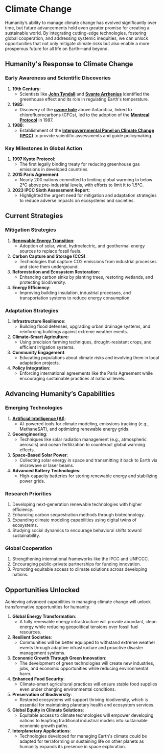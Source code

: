 # Climate Change

Humanity’s ability to manage climate change has evolved significantly over time, but future advancements hold even greater promise for creating a sustainable world. By integrating cutting-edge technologies, fostering global cooperation, and addressing systemic inequities, we can unlock opportunities that not only mitigate climate risks but also enable a more prosperous future for all life on Earth—and beyond.

## **Humanity's Response to Climate Change**

### **Early Awareness and Scientific Discoveries**

1. **19th Century**:
   * Scientists like [**John Tyndall**](../../../literary_products/joes_notes/misc/liechtenstein.md) and [**Svante Arrhenius**](../../../literary_products/joes_notes/misc/zero_point_energy.md) identified the greenhouse effect and its role in regulating Earth's temperature.
2. **1985**:
   * Discovery of the [**ozone hole**](../../../literary_products/joes_notes/misc/paul_bennewitz.md) above Antarctica, linked to chlorofluorocarbons (CFCs), led to the adoption of the [**Montreal Protocol**](../../../literary_products/joes_notes/misc/nasa.md) in 1987.
3. **1988**:
   * Establishment of the [**Intergovernmental Panel on Climate Change (IPCC)**](../../../literary_products/joes_notes/misc/las_vegas.md) to provide scientific assessments and guide policymaking.

### **Key Milestones in Global Action**

1. **1997 Kyoto Protocol**:
   * The first legally binding treaty for reducing greenhouse gas emissions in developed countries.
2. **2015 Paris Agreement**:
   * Nearly 200 nations committed to limiting global warming to below 2°C above pre-industrial levels, with efforts to limit it to 1.5°C.
3. **2023 IPCC Sixth Assessment Report**:
   * Highlighted the urgent need for mitigation and adaptation strategies to reduce adverse impacts on ecosystems and societies.

## **Current Strategies**

### **Mitigation Strategies**

1. [**Renewable Energy Transition**](../../../literary_products/joes_notes/misc/romania.md):
   * Adoption of solar, wind, hydroelectric, and geothermal energy sources to replace fossil fuels.
2. **Carbon Capture and Storage (CCS)**:
   * Technologies that capture CO2 emissions from industrial processes and store them underground.
3. **Reforestation and Ecosystem Restoration**:
   * Enhancing carbon sinks by planting trees, restoring wetlands, and protecting biodiversity.
4. **Energy Efficiency**:
   * Improving building insulation, industrial processes, and transportation systems to reduce energy consumption.

### **Adaptation Strategies**

1. **Infrastructure Resilience**:
   * Building flood defenses, upgrading urban drainage systems, and reinforcing buildings against extreme weather events.
2. **Climate-Smart Agriculture**:
   * Using precision farming techniques, drought-resistant crops, and efficient irrigation systems.
3. **Community Engagement**:
   * Educating populations about climate risks and involving them in local adaptation projects.
4. **Policy Integration**:
   * Enforcing international agreements like the Paris Agreement while encouraging sustainable practices at national levels.

## **Advancing Humanity’s Capabilities**

### **Emerging Technologies**

1. [**Artificial Intelligence (AI)**](../AI/ARTIFICIAL_INTELLIGENCE.md):
   * AI-powered tools for climate modeling, emissions tracking (e.g., MethaneSAT), and optimizing renewable energy grids.
2. **Geoengineering**:
   * Techniques like solar radiation management (e.g., atmospheric aerosols) and ocean fertilization to counteract global warming effects.
3. **Space-Based Solar Power**:
   * Collecting solar energy in space and transmitting it back to Earth via microwave or laser beams.
4. **Advanced Battery Technologies**:
   * High-capacity batteries for storing renewable energy and stabilizing power grids.

### **Research Priorities**

1. Developing next-generation renewable technologies with higher efficiency.
2. Enhancing carbon sequestration methods through biotechnology.
3. Expanding climate modeling capabilities using digital twins of ecosystems.
4. Studying social dynamics to encourage behavioral shifts toward sustainability.

### **Global Cooperation**

1. Strengthening international frameworks like the IPCC and UNFCCC.
2. Encouraging public-private partnerships for funding innovation.
3. Promoting equitable access to climate solutions across developing nations.

## **Opportunities Unlocked**

Achieving advanced capabilities in managing climate change will unlock transformative opportunities for humanity:

1. **Global Energy Transformation**:
   * A fully renewable energy infrastructure will provide abundant, clean energy while reducing geopolitical tensions over fossil fuel resources.
2. **Resilient Societies**:
   * Communities will be better equipped to withstand extreme weather events through adaptive infrastructure and proactive disaster management systems.
3. **Economic Growth Through Green Innovation**:
   * The development of green technologies will create new industries, jobs, and economic opportunities while reducing environmental harm.
4. **Enhanced Food Security**:
   * Climate-smart agricultural practices will ensure stable food supplies even under changing environmental conditions.
5. **Preservation of Biodiversity**:
   * Restored ecosystems will support thriving biodiversity, which is essential for maintaining planetary health and ecosystem services.
6. **Global Equity in Climate Solutions**:
   * Equitable access to climate technologies will empower developing nations to leapfrog traditional industrial models into sustainable economic growth paths.
7. **Interplanetary Applications**:
   * Technologies developed for managing Earth's climate could be adapted for terraforming or sustaining life on other planets as humanity expands its presence in space exploration.
